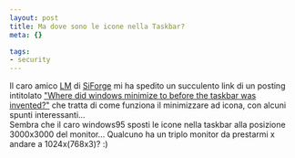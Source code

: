 ```yaml
--- 
layout: post
title: Ma dove sono le icone nella Taskbar?
meta: {}

tags: 
- security
---
```

 Il caro amico <a href="http://the.sunnyspot.org/">LM</a> di <a href="http://www.siforge.org/">SiForge</a> mi ha spedito un succulento link  di un posting intitolato <a href="http://blogs.msdn.com/oldnewthing/archive/2004/10/28/249044.aspx">"Where did windows minimize to before the taskbar was invented?"</a> che tratta di come funziona il minimizzare ad icona, con alcuni spunti interessanti...  
 Sembra che il caro windows95 sposti le icone nella taskbar alla posizione 3000x3000 del monitor... Qualcuno ha un triplo monitor da prestarmi x andare a 1024x(768x3)? :)<div style="clear:both; padding-bottom: 0.25em;"></div> 
